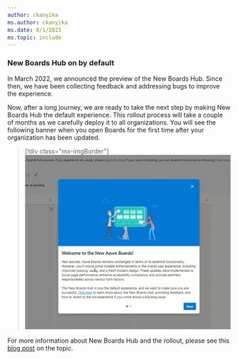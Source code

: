 ```yaml
---
author: ckanyika
ms.author: ckanyika
ms.date: 8/1/2023
ms.topic: include
---
```


### New Boards Hub on by default

In March 2022, we announced the preview of the New Boards Hub. Since then, we have been collecting feedback and addressing bugs to improve the experience.

 Now, after a long journey, we are ready to take the next step by making New Boards Hub the default experience. This rollout process will take a couple of months as we carefully deploy it to all organizations. You will see the following banner when you open Boards for the first time after your organization has been updated.


> [!div class="mx-imgBorder"]
> ![New banner when you open Boards.](../../media/225-boards-01.gif "New banner when you open Boards")

For more information about New Boards Hub and the rollout, please see this [blog post](https://devblogs.microsoft.com/devops/new-boards-hub-path-to-ga/) on the topic.